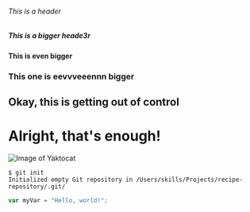 ###### This is a header 
##### This is a bigger heade3r
#### This is even bigger
### This one is eevvveeennn bigger
## Okay, this is getting out of control
# Alright, that's enough!

![Image of Yaktocat](https://octodex.github.com/images/yaktocat.png)

```
$ git init
Initialized empty Git repository in /Users/skills/Projects/recipe-repository/.git/
```

``` javascript
var myVar = "Hello, world!";
```
